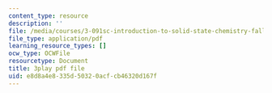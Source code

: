 ```yaml
---
content_type: resource
description: ''
file: /media/courses/3-091sc-introduction-to-solid-state-chemistry-fall-2010/e8d8a4e8335d50320acfcb46320d167f_malCa9kI7Ag.pdf
file_type: application/pdf
learning_resource_types: []
ocw_type: OCWFile
resourcetype: Document
title: 3play pdf file
uid: e8d8a4e8-335d-5032-0acf-cb46320d167f
---
```

